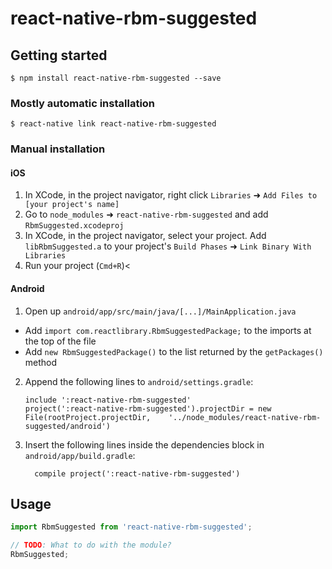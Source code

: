 # react-native-rbm-suggested

## Getting started

`$ npm install react-native-rbm-suggested --save`

### Mostly automatic installation

`$ react-native link react-native-rbm-suggested`

### Manual installation


#### iOS

1. In XCode, in the project navigator, right click `Libraries` ➜ `Add Files to [your project's name]`
2. Go to `node_modules` ➜ `react-native-rbm-suggested` and add `RbmSuggested.xcodeproj`
3. In XCode, in the project navigator, select your project. Add `libRbmSuggested.a` to your project's `Build Phases` ➜ `Link Binary With Libraries`
4. Run your project (`Cmd+R`)<

#### Android

1. Open up `android/app/src/main/java/[...]/MainApplication.java`
  - Add `import com.reactlibrary.RbmSuggestedPackage;` to the imports at the top of the file
  - Add `new RbmSuggestedPackage()` to the list returned by the `getPackages()` method
2. Append the following lines to `android/settings.gradle`:
  	```
  	include ':react-native-rbm-suggested'
  	project(':react-native-rbm-suggested').projectDir = new File(rootProject.projectDir, 	'../node_modules/react-native-rbm-suggested/android')
  	```
3. Insert the following lines inside the dependencies block in `android/app/build.gradle`:
  	```
      compile project(':react-native-rbm-suggested')
  	```


## Usage
```javascript
import RbmSuggested from 'react-native-rbm-suggested';

// TODO: What to do with the module?
RbmSuggested;
```
